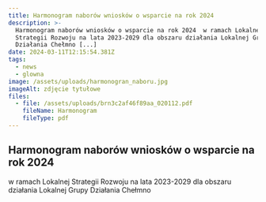 ```yaml
---
title: Harmonogram naborów wniosków o wsparcie na rok 2024
description: >-
  Harmonogram naborów wniosków o wsparcie na rok 2024  w ramach Lokalnej
  Strategii Rozwoju na lata 2023-2029 dla obszaru działania Lokalnej Grupy
  Działania Chełmno [...]
date: 2024-03-11T12:15:54.381Z
tags:
  - news
  - glowna
image: /assets/uploads/harmonogran_naboru.jpg
imageAlt: zdjęcie tytułowe
files:
  - file: /assets/uploads/brn3c2af46f89aa_020112.pdf
    fileName: Harmonogram
    fileType: pdf
---
```

## Harmonogram naborów wniosków o wsparcie na rok 2024 w ramach Lokalnej Strategii Rozwoju na lata 2023-2029 dla obszaru działania Lokalnej Grupy Działania Chełmno

##
